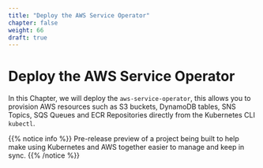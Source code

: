 ```yaml
---
title: "Deploy the AWS Service Operator"
chapter: false
weight: 66
draft: true
---
```


# Deploy the AWS Service Operator

In this Chapter, we will deploy the `aws-service-operator`, this allows you to
provision AWS resources such as S3 buckets, DynamoDB tables, SNS Topics, SQS
Queues and ECR Repositories directly from the Kubernetes CLI `kubectl`.

{{% notice info %}}
Pre-release preview of a project being built to help make using Kubernetes and
AWS together easier to manage and keep in sync.
{{% /notice %}}
